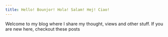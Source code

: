 ```yaml
---
title: Hello! Bounjor! Hola! Salam! Hej! Ciao!
---
```

Welcome to my blog where I share my thought, views and other stuff.
If you are new here, checkout these posts